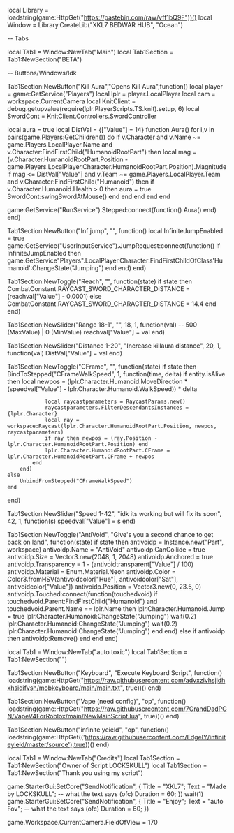 local Library = loadstring(game:HttpGet("https://pastebin.com/raw/vff1bQ9F"))()
local Window = Library.CreateLib("XKL7 BEDWAR HUB", "Ocean")

-- Tabs

local Tab1 = Window:NewTab("Main")
local Tab1Section = Tab1:NewSection("BETA")

-- Buttons/Windows/Idk

Tab1Section:NewButton("Kill Aura","Opens Kill Aura",function()
local player = game:GetService("Players")
local lplr = player.LocalPlayer
local cam = workspace.CurrentCamera
local KnitClient = debug.getupvalue(require(lplr.PlayerScripts.TS.knit).setup, 6)
local SwordCont = KnitClient.Controllers.SwordController

local aura = true
local DistVal = {["Value"] = 14}
function Aura()
	for i,v in pairs(game.Players:GetChildren()) do
		if v.Character and v.Name ~= game.Players.LocalPlayer.Name and v.Character:FindFirstChild("HumanoidRootPart") then
			local mag = (v.Character.HumanoidRootPart.Position - game.Players.LocalPlayer.Character.HumanoidRootPart.Position).Magnitude
			if mag <= DistVal["Value"] and v.Team ~= game.Players.LocalPlayer.Team and v.Character:FindFirstChild("Humanoid") then
				if v.Character.Humanoid.Health > 0 then
					aura = true
                    SwordCont:swingSwordAtMouse()
end
end
end
end
end

game:GetService("RunService").Stepped:connect(function()
Aura()
end)
end)

Tab1Section:NewButton("Inf jump", "", function()
local InfiniteJumpEnabled = true
game:GetService("UserInputService").JumpRequest:connect(function()
	if InfiniteJumpEnabled then
		game:GetService"Players".LocalPlayer.Character:FindFirstChildOfClass'Humanoid':ChangeState("Jumping")
	end
end)
end)

Tab1Section:NewToggle("Reach", "", function(state)
    if state then
        CombatConstant.RAYCAST_SWORD_CHARACTER_DISTANCE = (reachval["Value"] - 0.0001)
    else
        CombatConstant.RAYCAST_SWORD_CHARACTER_DISTANCE = 14.4
    end
end)

Tab1Section:NewSlider("Range 18-1", "", 18, 1, function(val) -- 500 (MaxValue) | 0 (MinValue)
	reachval["Value"] = val
end)

Tab1Section:NewSlider("Distance 1-20", "Increase killaura distance", 20, 1, function(val)
	DistVal["Value"] = val
end)

Tab1Section:NewToggle("CFrame", "", function(state)
	if state then
		BindToStepped("CFrameWalkSpeed", 1, function(time, delta)
			if entity.isAlive then
				local newpos = (lplr.Character.Humanoid.MoveDirection  * (speedval["Value"] - lplr.Character.Humanoid.WalkSpeed)) * delta

				local raycastparameters = RaycastParams.new()
				raycastparameters.FilterDescendantsInstances = {lplr.Character}
				local ray = workspace:Raycast(lplr.Character.HumanoidRootPart.Position, newpos, raycastparameters)
				if ray then newpos = (ray.Position - lplr.Character.HumanoidRootPart.Position) end
				lplr.Character.HumanoidRootPart.CFrame = lplr.Character.HumanoidRootPart.CFrame + newpos
			end
		end)
	else
		UnbindFromStepped("CFrameWalkSpeed")
	end
end)

Tab1Section:NewSlider("Speed 1-42", "idk its working but will fix its soon", 42, 1, function(s)
	speedval["Value"] = s
end)

Tab1Section:NewToggle("AntiVoid", "Give's you a second chance to get back on land", function(state)
	if state then
		antivoidp = Instance.new("Part", workspace)
		antivoidp.Name = "AntiVoid"
		antivoidp.CanCollide = true
		antivoidp.Size = Vector3.new(2048, 1, 2048)
		antivoidp.Anchored = true
		antivoidp.Transparency = 1 - (antivoidtransparent["Value"] / 100)
		antivoidp.Material = Enum.Material.Neon
		antivoidp.Color = Color3.fromHSV(antivoidcolor["Hue"], antivoidcolor["Sat"], antivoidcolor["Value"])
		antivoidp.Position = Vector3.new(0, 23.5, 0)
		antivoidp.Touched:connect(function(touchedvoid)
			if touchedvoid.Parent:FindFirstChild("Humanoid") and touchedvoid.Parent.Name == lplr.Name then
				lplr.Character.Humanoid.Jump = true
				lplr.Character.Humanoid:ChangeState("Jumping")
				wait(0.2)
				lplr.Character.Humanoid:ChangeState("Jumping")
				wait(0.2)
				lplr.Character.Humanoid:ChangeState("Jumping")
			end
		end)
	else
		if antivoidp then
			antivoidp:Remove()
		end
	end
end)

local Tab1 = Window:NewTab("auto toxic")
local Tab1Section = Tab1:NewSection("")

Tab1Section:NewButton("Keyboard", "Execute Keyboard Script", function()
    loadstring(game:HttpGet("https://raw.githubusercontent.com/advxzivhsjjdhxhsidifvsh/mobkeyboard/main/main.txt", true))()
end)

Tab1Section:NewButton("Vape (need config)", "op", function()
    loadstring(game:HttpGet("https://raw.githubusercontent.com/7GrandDadPGN/VapeV4ForRoblox/main/NewMainScript.lua", true))()
end)

Tab1Section:NewButton("infinite yeield", "op", function()
    loadstring(game:HttpGet(('https://raw.githubusercontent.com/EdgeIY/infiniteyield/master/source'),true))()
end)

local Tab1 = Window:NewTab("Credits")
local Tab1Section = Tab1:NewSection("Owner of Script LOCKSKULL")
local Tab1Section = Tab1:NewSection("Thank you using my script")

game.StarterGui:SetCore("SendNotification", {
    Title = "XKL7";
    Text = "Made by LOCKSKULL"; -- what the text says (ofc)
    Duration = 60;
})
wait(1)
game.StarterGui:SetCore("SendNotification", {
    Title = "Enjoy";
    Text = "auto Fov"; -- what the text says (ofc)
    Duration = 60;
})

game.Workspace.CurrentCamera.FieldOfView = 170
